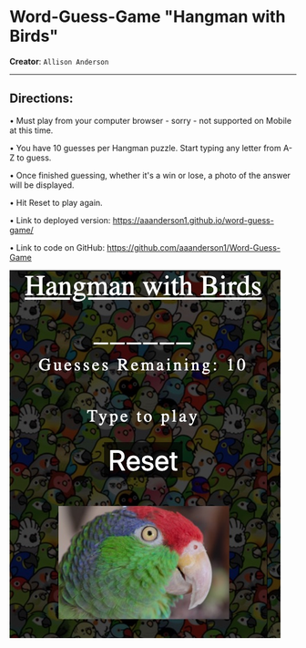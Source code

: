 # Word-Guess-Game "Hangman with Birds"
**Creator**: `Allison Anderson`
- - -
## Directions: 
• Must play from your computer browser - sorry - not supported on Mobile at this time. 

• You have 10 guesses per Hangman puzzle. Start typing any letter from A-Z to guess.

• Once finished guessing, whether it's a win or lose, a photo of the answer will be displayed.

• Hit Reset to play again.

• Link to deployed version: https://aaanderson1.github.io/word-guess-game/

• Link to code on GitHub: https://github.com/aaanderson1/Word-Guess-Game

![Results](/assets/images/hangman-thumbnail.jpg)